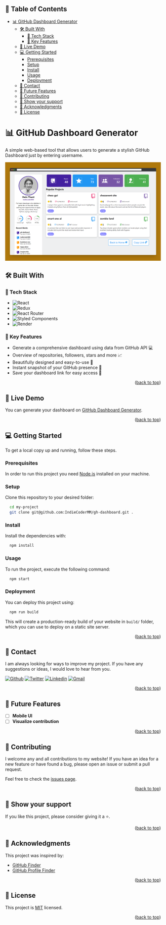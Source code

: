 <a name="readme-top"></a>

## 📑 Table of Contents
- [📊 GitHub Dashboard Generator ](#-github-dashboard-generator-)
  - [🛠 Built With ](#-built-with-)
    - [🧰 Tech Stack ](#-tech-stack-)
    - [💎 Key Features ](#-key-features-)
  - [🚀 Live Demo ](#-live-demo-)
  - [💻 Getting Started ](#-getting-started-)
    - [Prerequisites](#prerequisites)
    - [Setup](#setup)
    - [Install](#install)
    - [Usage](#usage)
    - [Deployment](#deployment)
  - [📧 Contact ](#-contact-)
  - [🔭 Future Features ](#-future-features-)
  - [🤝 Contributing ](#-contributing-)
  - [💖 Show your support ](#-show-your-support-)
  - [🙏 Acknowledgments ](#-acknowledgments-)
  - [📝 License ](#-license-)

<!-- PROJECT DESCRIPTION -->

# 📊 GitHub Dashboard Generator <a name="about-project"></a>

A simple web-based tool that allows users to generate a stylish GitHub Dashboard just by entering username.

![Screenshot](app_screenshot.png)

## 🛠 Built With <a name="built-with"></a>

### 🧰 Tech Stack <a name="tech-stack"></a>

- ![React](https://img.shields.io/badge/react-%2320232a.svg?style=for-the-badge&logo=react&logoColor=%2361DAFB)
- ![Redux](https://img.shields.io/badge/redux-%23593d88.svg?style=for-the-badge&logo=redux&logoColor=white)
- ![React Router](https://img.shields.io/badge/React_Router-CA4245?style=for-the-badge&logo=react-router&logoColor=white)
- ![Styled Components](https://img.shields.io/badge/styled--components-DB7093?style=for-the-badge&logo=styled-components&logoColor=white)
- ![Render](https://img.shields.io/badge/Render-%46E3B7.svg?style=for-the-badge&logo=render&logoColor=white)

<!-- Features -->

### 💎 Key Features <a name="key-features"></a>

- Generate a comprehensive dashboard using data from GitHub API 💻
- Overview of repositories, followers, stars and more 📈
- Beautifully designed and easy-to-use 🎨
- Instant snapshot of your GitHub presence 📸
- Save your dashboard link for easy access 🔗

<p align="right">(<a href="#readme-top">back to top</a>)</p>

<!-- LIVE DEMO -->

## 🚀 Live Demo <a name="live-demo"></a>

You can generate your dashboard on [GitHub Dashboard Generator](https://gh-dashboard-icmm.onrender.com/).

<p align="right">(<a href="#readme-top">back to top</a>)</p>

<!-- GETTING STARTED -->

## 💻 Getting Started <a name="getting-started"></a>

To get a local copy up and running, follow these steps.

### Prerequisites

In order to run this project you need [Node.js](https://nodejs.org/en/) installed on your machine.

### Setup

Clone this repository to your desired folder:

```sh
  cd my-project
  git clone git@github.com:IndieCoderMM/gh-dashboard.git .
```

### Install

Install the dependencies with:

```sh
  npm install
```

### Usage

To run the project, execute the following command:

```sh
  npm start
```

<!-- ### Run tests

To run tests, run the following command:

```sh
  npm run test
``` -->

### Deployment

You can deploy this project using:

```sh
  npm run build
```
This will create a production-ready build of your website in `build/` folder, which you can use to deploy on a static site server.

<p align="right">(<a href="#readme-top">back to top</a>)</p>

<!-- AUTHORS -->

## 📧 Contact <a name="authors"></a>

I am always looking for ways to improve my project. If you have any suggestions or ideas, I would love to hear from you.

[![Github](https://img.shields.io/badge/GitHub-673AB7?style=for-the-badge&logo=github&logoColor=white)](https://github.com/IndieCoderMM)
[![Twitter](https://img.shields.io/badge/Twitter-1DA1F2?style=for-the-badge&logo=twitter&logoColor=white)](https://twitter.com/hthant_oo)
[![Linkedin](https://img.shields.io/badge/LinkedIn-0077B5?style=for-the-badge&logo=linkedin&logoColor=white)](https://linkedin.com/in/hthantoo)
[![Gmail](https://img.shields.io/badge/Gmail-D14836?style=for-the-badge&logo=gmail&logoColor=white)](mailto:hthant00chk@gmail.com)


<p align="right">(<a href="#readme-top">back to top</a>)</p>

<!-- FUTURE FEATURES -->

## 🔭 Future Features <a name="future-features"></a>

- [ ] **Mobile UI**
- [ ] **Visualize contribution**

<p align="right">(<a href="#readme-top">back to top</a>)</p>

<!-- CONTRIBUTING -->

## 🤝 Contributing <a name="contributing"></a>

I welcome any and all contributions to my website! If you have an idea for a new feature or have found a bug, please open an issue or submit a pull request.

Feel free to check the [issues page](../../issues/).

<p align="right">(<a href="#readme-top">back to top</a>)</p>

<!-- SUPPORT -->

## 💖 Show your support <a name="support"></a>

If you like this project, please consider giving it a ⭐.

<p align="right">(<a href="#readme-top">back to top</a>)</p>

<!-- ACKNOWLEDGEMENTS -->

## 🙏 Acknowledgments <a name="acknowledgements"></a>

This project was inspired by:
- [GitHub Finder](https://github.com/JasurbekIsokov/github-finder)
- [GitHub Profile Finder](https://devpost.com/software/github-profile-finder)

<p align="right">(<a href="#readme-top">back to top</a>)</p>

<!-- LICENSE -->

## 📝 License <a name="license"></a>

This project is [MIT](./LICENSE) licensed.

<p align="right">(<a href="#readme-top">back to top</a>)</p>
